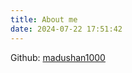 ```yaml
---
title: About me
date: 2024-07-22 17:51:42
---
```


Github: [madushan1000](https://github.com/madushan1000)


